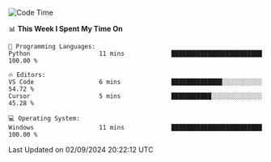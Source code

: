 
<!--START_SECTION:waka-->
![Code Time](http://img.shields.io/badge/Code%20Time-713%20hrs%2052%20mins-blue)

📊 **This Week I Spent My Time On** 

```text
💬 Programming Languages: 
Python                   11 mins             █████████████████████████   100.00 % 

🔥 Editors: 
VS Code                  6 mins              ██████████████░░░░░░░░░░░   54.72 % 
Cursor                   5 mins              ███████████░░░░░░░░░░░░░░   45.28 % 

💻 Operating System: 
Windows                  11 mins             █████████████████████████   100.00 % 
```


 Last Updated on 02/09/2024 20:22:12 UTC
<!--END_SECTION:waka-->
